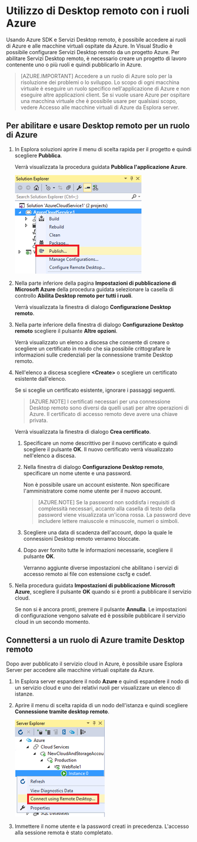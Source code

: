 <properties 
   pageTitle="Uso di Desktop remoto con i ruoli Azure | Microsoft Azure"
   description="Utilizzo di Desktop remoto con i ruoli Azure"
   services="visual-studio-online"
   documentationCenter="na"
   authors="TomArcher"
   manager="douge"
   editor="" />
<tags 
   ms.service="multiple"
   ms.devlang="multiple"
   ms.topic="article"
   ms.tgt_pltfrm="na"
   ms.workload="na"
   ms.date="08/15/2016"
   ms.author="tarcher" />

# Utilizzo di Desktop remoto con i ruoli Azure

Usando Azure SDK e Servizi Desktop remoto, è possibile accedere ai ruoli di Azure e alle macchine virtuali ospitate da Azure. In Visual Studio è possibile configurare Servizi Desktop remoto da un progetto Azure. Per abilitare Servizi Desktop remoto, è necessario creare un progetto di lavoro contenente uno o più ruoli e quindi pubblicarlo in Azure.

>[AZURE.IMPORTANT] Accedere a un ruolo di Azure solo per la risoluzione dei problemi o lo sviluppo. Lo scopo di ogni macchina virtuale è eseguire un ruolo specifico nell'applicazione di Azure e non eseguire altre applicazioni client. Se si vuole usare Azure per ospitare una macchina virtuale che è possibile usare per qualsiasi scopo, vedere Accesso alle macchine virtuali di Azure da Esplora server.

## Per abilitare e usare Desktop remoto per un ruolo di Azure

1. In Esplora soluzioni aprire il menu di scelta rapida per il progetto e quindi scegliere **Pubblica**.

    Verrà visualizzata la procedura guidata **Pubblica l'applicazione Azure**.

    ![Comando per la pubblicazione di un progetto di servizio cloud](./media/vs-azure-tools-remote-desktop-roles/IC799161.png)

1. Nella parte inferiore della pagina **Impostazioni di pubblicazione di Microsoft Azure** della procedura guidata selezionare la casella di controllo **Abilita Desktop remoto per tutti i ruoli**.

    Verrà visualizzata la finestra di dialogo **Configurazione Desktop remoto**.

1. Nella parte inferiore della finestra di dialogo **Configurazione Desktop remoto** scegliere il pulsante **Altre opzioni**.
 
    Verrà visualizzato un elenco a discesa che consente di creare o scegliere un certificato in modo che sia possibile crittografare le informazioni sulle credenziali per la connessione tramite Desktop remoto.

1. Nell'elenco a discesa scegliere **&lt;Create>** o scegliere un certificato esistente dall'elenco.

    Se si sceglie un certificato esistente, ignorare i passaggi seguenti.

    >[AZURE.NOTE] I certificati necessari per una connessione Desktop remoto sono diversi da quelli usati per altre operazioni di Azure. Il certificato di accesso remoto deve avere una chiave privata.

    Verrà visualizzata la finestra di dialogo **Crea certificato**.

    1. Specificare un nome descrittivo per il nuovo certificato e quindi scegliere il pulsante **OK**. Il nuovo certificato verrà visualizzato nell'elenco a discesa.

    1. Nella finestra di dialogo **Configurazione Desktop remoto**, specificare un nome utente e una password.
    
        Non è possibile usare un account esistente. Non specificare l'amministratore come nome utente per il nuovo account.

        >[AZURE.NOTE] Se la password non soddisfa i requisiti di complessità necessari, accanto alla casella di testo della password viene visualizzata un'icona rossa. La password deve includere lettere maiuscole e minuscole, numeri o simboli.

    1. Scegliere una data di scadenza dell'account, dopo la quale le connessioni Desktop remoto verranno bloccate.

    1. Dopo aver fornito tutte le informazioni necessarie, scegliere il pulsante **OK**.
    
        Verranno aggiunte diverse impostazioni che abilitano i servizi di accesso remoto ai file con estensione cscfg e csdef.

1. Nella procedura guidata **Impostazioni di pubblicazione Microsoft Azure**, scegliere il pulsante **OK** quando si è pronti a pubblicare il servizio cloud.

    Se non si è ancora pronti, premere il pulsante **Annulla**. Le impostazioni di configurazione vengono salvate ed è possibile pubblicare il servizio cloud in un secondo momento.

## Connettersi a un ruolo di Azure tramite Desktop remoto

Dopo aver pubblicato il servizio cloud in Azure, è possibile usare Esplora Server per accedere alle macchine virtuali ospitate da Azure.

1. In Esplora server espandere il nodo **Azure** e quindi espandere il nodo di un servizio cloud e uno dei relativi ruoli per visualizzare un elenco di istanze.

1. Aprire il menu di scelta rapida di un nodo dell'istanza e quindi scegliere **Connessione tramite desktop remoto**.

    ![Connessione tramite Desktop remoto](./media/vs-azure-tools-remote-desktop-roles/IC799162.png)

1. Immettere il nome utente e la password creati in precedenza. L'accesso alla sessione remota è stato completato.

<!---HONumber=AcomDC_0817_2016-->